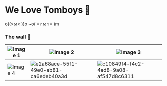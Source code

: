 # We Love Tomboys 💖

o((>ω< ))o
~o( =∩ω∩= )m

### The wall 🧱

| ![Image 1](https://github.com/user-attachments/assets/50e03a85-d5f9-4655-b274-4df3a4fffaa4) | ![Image 2](https://github.com/user-attachments/assets/adb219aa-6851-458d-8dfd-d08882aeffa0) | ![Image 3](https://github.com/user-attachments/assets/01157e86-20f3-4660-81ed-6c546fcf2afe) |
| ------------------------------------------------------------------------------------------- | ------------------------------------------------------------------------------------------- | ------------------------------------------------------------------------------------------- |
| ![Image 4](https://github.com/user-attachments/assets/715e5c12-554e-4f87-ae8a-ca490d6bdc89) | ![e2a68ace-55f1-49e0-ab81-ca6edeb40a3d](https://github.com/user-attachments/assets/e6ec15f0-23c2-4c10-8a4a-7bdbee22a5d1) |![c10849f4-f4c2-4ad8-9a08-af547d8c6311](https://github.com/user-attachments/assets/2a176d29-ff0c-4d53-aa3d-631b632e24ae)|

